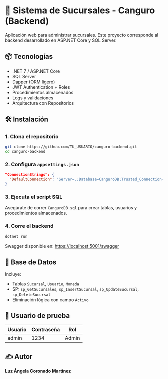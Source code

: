 
# 🦘 Sistema de Sucursales - Canguro (Backend)

Aplicación web para administrar sucursales. Este proyecto corresponde al backend desarrollado en ASP.NET Core y SQL Server.

## 📦 Tecnologías
- .NET 7 / ASP.NET Core
- SQL Server
- Dapper (ORM ligero)
- JWT Authentication + Roles
- Procedimientos almacenados
- Logs y validaciones
- Arquitectura con Repositorios

## 🛠️ Instalación

### 1. Clona el repositorio
```bash
git clone https://github.com/TU_USUARIO/canguro-backend.git
cd canguro-backend
```

### 2. Configura `appsettings.json`
```json
"ConnectionStrings": {
  "DefaultConnection": "Server=.;Database=CanguroDB;Trusted_Connection=True;"
}
```

### 3. Ejecuta el script SQL
Asegúrate de correr `CanguroDB.sql` para crear tablas, usuarios y procedimientos almacenados.

### 4. Corre el backend
```bash
dotnet run
```
Swagger disponible en: [https://localhost:5001/swagger](https://localhost:5001/swagger)

## 📄 Base de Datos

Incluye:
- Tablas `Sucursal`, `Usuario`, `Moneda`
- SP: `sp_GetSucursales`, `sp_InsertSucursal`, `sp_UpdateSucursal`, `sp_DeleteSucursal`
- Eliminación lógica con campo `Activo`

## 🧪 Usuario de prueba

| Usuario | Contraseña | Rol   |
|---------|------------|-------|
| admin   | 1234       | Admin |

## ✍️ Autor

**Luz Ángela Coronado Martínez**
